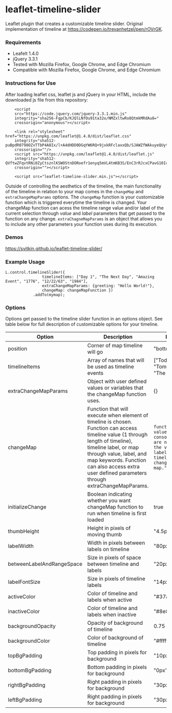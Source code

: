 # leaflet-timeline-slider

Leaflet plugin that creates a customizable timeline slider.
Original implementation of timeline at https://codepen.io/trevanhetzel/pen/rOVrGK.

### Requirements

- Leafelt 1.4.0
- jQuery 3.3.1
- Tested with Mozilla Firefox, Google Chrome, and Edge Chromium
- Compatible with Mozilla Firefox, Google Chrome, and Edge Chromium

### Instructions for Use

After loading leaflet css, leaflet js and jQuery in your HTML, include the downloaded js file from this repository:

```
    <script
    src="https://code.jquery.com/jquery-3.3.1.min.js"
    integrity="sha256-FgpCb/KJQlLNfOu91ta32o/NMZxltwRo8QtmkMRdAu8="
    crossorigin="anonymous"></script>

    <link rel="stylesheet" href="https://unpkg.com/leaflet@1.4.0/dist/leaflet.css"
    integrity="sha512-puBpdR0798OZvTTbP4A8Ix/l+A4dHDD0DGqYW6RQ+9jxkRFclaxxQb/SJAWZfWAkuyeQUytO7+7N4QKrDh+drA=="
    crossorigin=""/>
    <script src="https://unpkg.com/leaflet@1.4.0/dist/leaflet.js"
    integrity="sha512-QVftwZFqvtRNi0ZyCtsznlKSWOStnDORoefr1enyq5mVL4tmKB3S/EnC3rRJcxCPavG10IcrVGSmPh6Qw5lwrg=="
    crossorigin=""></script>

    <script src="leaflet-timeline-slider.min.js"></script>
```

Outside of controlling the aesthetics of the timeline, the main functionality of the timeline in relation to your map comes in the `changeMap` and `extraChangeMapParams` options. The `changeMap` function is your customizable function which is triggered everytime the timeline is changed. Your changeMap function can acess the timeline range value and/or label of the current selection through _value_ and _label_ parameters that get passed to the function on any change. `extraChagneMapParams` is an object that allows you to include any other parameters your function uses during its execution.

### Demos

https://svitkin.github.io/leaflet-timeline-slider/

### Example Usage

```
L.control.timelineSlider({
                timelineItems: ["Day 1", "The Next Day", "Amazing Event", "1776", "12/22/63", "1984"],
                extraChangeMapParams: {greeting: "Hello World!"},
                changeMap: changeMapFunction })
            .addTo(mymap);
```

### Options

Options get passed to the timeline slider function in an options object. See table below for full description of customizable options for your timeline.

| Option                    | Description                                                                                                                                                                                                                                                                           | Default                                                                                                                       |
| ------------------------- | ------------------------------------------------------------------------------------------------------------------------------------------------------------------------------------------------------------------------------------------------------------------------------------- | ----------------------------------------------------------------------------------------------------------------------------- |
| position                  | Corner of map timeline will go                                                                                                                                                                                                                                                        | "bottomright"                                                                                                                 |
| timelineItems             | Array of names that will be used as timeline events                                                                                                                                                                                                                                   | ["Today", "Tomorrow", "The Next Day"]                                                                                         |
| extraChangeMapParams      | Object with user defined values or variables that the changeMap function uses.                                                                                                                                                                                                        | {}                                                                                                                            |
| changeMap                 | Function that will execute when element of timeline is chosen. Function can access timeline value (1 through length of timeline), timeline label, or map through value, label, and map keywords. Function can also access extra user defined parameters through extraChangeMapParams. | `function({label, value, map}) { console.log("You are not using the value or label from the timeline to change the map."); }` |
| initializeChange          | Boolean indicating whether you want changeMap function to run when timeline is first loaded                                                                                                                                                                                           | true                                                                                                                          |
| thumbHeight               | Height in pixels of moving thumb                                                                                                                                                                                                                                                      | "4.5px"                                                                                                                       |
| labelWidth                | Width in pixels between labels on timeline                                                                                                                                                                                                                                            | "80px"                                                                                                                        |
| betweenLabelAndRangeSpace | Size in pixels of space between timeline and labels                                                                                                                                                                                                                                   | "20px"                                                                                                                        |
| labelFontSize             | Size in pixels of timeline labels                                                                                                                                                                                                                                                     | "14px"                                                                                                                        |
| activeColor               | Color of timeline and labels when active                                                                                                                                                                                                                                              | "#37adbf"                                                                                                                     |
| inactiveColor             | Color of timeline and labels when inactive                                                                                                                                                                                                                                            | "#8e8e8e"                                                                                                                     |
| backgroundOpacity         | Opacity of background of timeline                                                                                                                                                                                                                                                     | 0.75                                                                                                                          |
| backgroundColor           | Color of background of timeline                                                                                                                                                                                                                                                       | "#ffffff"                                                                                                                     |
| topBgPadding              | Top padding in pixels for background                                                                                                                                                                                                                                                  | "10px"                                                                                                                        |
| bottomBgPadding           | Bottom padding in pixels for background                                                                                                                                                                                                                                               | "0px"                                                                                                                         |
| rightBgPadding            | Right padding in pixels for background                                                                                                                                                                                                                                                | "30px"                                                                                                                        |
| leftBgPadding             | Right padding in pixels for background                                                                                                                                                                                                                                                | "30px"                                                                                                                        |
